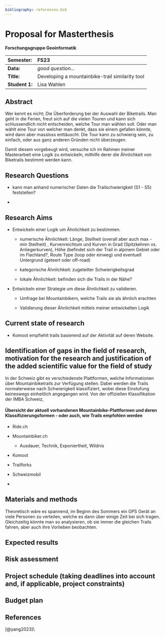 ```yaml
---
bibliography: references.bib
---
```


# Proposal for Masterthesis

**Forschungsgruppe Geoinformatik**

| Semester:      | FS23                                            |
|:---------------|:------------------------------------------------|
| **Data:**      | *good question...*                              |
| **Title:**     | Developing a mountainbike-trail similarity tool |
| **Student 1:** | Lisa Wahlen                                     |

## Abstract

<!-- What is my topic all about -->

Wer kennt es nicht; Die Überforderung bei der Auswahl der Biketrails. Man geht in die Ferien, freut sich auf die vielen Touren und kann sich schlussendlich nicht entscheiden, welche Tour man wählen soll. Oder man wählt eine Tour von welcher man denkt, dass sie einem gefallen könnte, wird dann aber massloss enttäuscht. Die Tour kann zu schwierig sein, zu einfach, oder aus ganz anderen Gründen nicht überzeugen.

Damit diesem vorgebeugt wird, versuche ich im Rahmen meiner Masterarbeit eine Logik zu entwickeln, mithilfe derer die Ähnlichkeit von Biketrails bestimmt werden kann.

## Research Questions

<!-- (50-60 words) -->

-   kann man anhand numerischer Daten die Trailschwierigkeit (S1 - S5) feststellen?

-   

## Research Aims

-   Entwickeln einer Logik um Ähnlichkeit zu bestimmen.

    -   numerische Ähnlichkeit: Länge, Steilheit (overall aber auch max - min Steilheit) , Kurvenreichtum und Kurven in Grad (Spitzkehren vs. Anliegerkurven), Höhe (befindet sich der Trail in alpinem Gebiet oder im Flachland?, Route Type (loop oder einweg) und eventuell Untergrund (geteert oder off-road)

    -   kategorische Ähnlichkeit: zugeteilter Schwierigkeitsgrad

    -   lokale Ähnlichkeit: befinden sich die Trails in der Nähe?

-   Entwickeln einer Strategie um diese Ähnlichkeit zu validieren.

    -   Umfrage bei Mountainbikern, welche Trails sie als ähnlich erachten

    -   Validierung dieser Ähnlichkeit mittels meiner entwickelten Logik

## Current state of research

<!-- is there even any interest in this? -->

-   Komoot empfiehlt trails basierend auf der Aktivität auf deren Website.

## Identification of gaps in the field of research, motivation for the research and justification of the added scientific value for the field of study

In der Schweiz gibt es verschiedenste Plattformen, welche Informationen über Mountainbiketrails zur Verfügung stellen. Dabei werden die Trails normalerweise nach Schwierigkeit klassifiziert, wobei diese Einstufung keineswegs einheitlich angegangen wird. Von der offiziellen Klassifikation der IMBA Schweiz,

#### Übersicht der aktuell vorhandenen Mountainbike-Plattformen und deren Klassifizierungsformen - oder auch, wie Trails empfohlen werden

-   Ride.ch

-   Mountainbiker.ch

    -   Ausdauer, Technik, Exponiertheit, Wildnis

-   Komoot

-   Trailforks

-   Schweizmobil

-   

## Materials and methods

Theoretisch wäre es spannend, im Beginn des Sommers ein GPS Gerät an viele Personen zu verteilen, welche es dann über einige Zeit bei sich tragen. Gleichzeitig könnte man so analysieren, ob sie immer die gleichen Trails fahren, aber auch ihre Vorlieben beobachten.

## Expected results

## Risk assessment

## Project schedule (taking deadlines into account and, if applicable, project constraints)

## Budget plan

## References

[@yang2023]\
